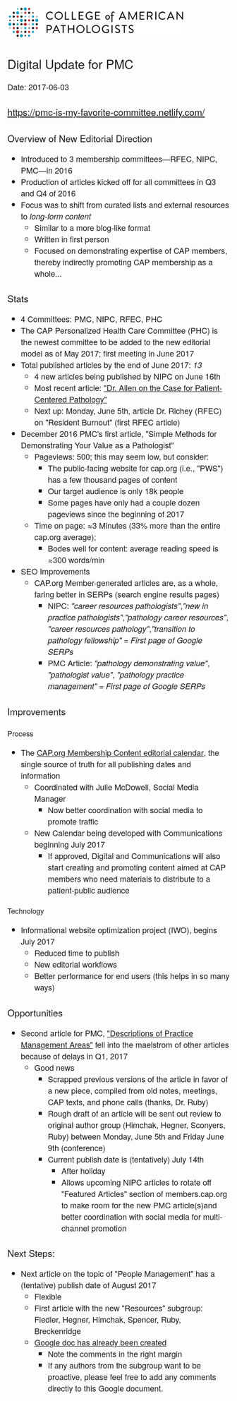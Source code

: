 <style>
    *,*:before,*:after {
        font-family: 'Avenir Next','Avenir','helvetica neue',helvetica,arial,sans-serif;
        font-weight:400;
    }
    a {
        font-weight:500;
    }
    ol,li,ul,p {
        font-size:18px;
    }
</style>
<img src="cap-logo.svg" alt="" style="max-width:400px;max-height:120px;display:block;clear:both;">

# Digital Update for PMC
**Date: 2017-06-03**

## <https://pmc-is-my-favorite-committee.netlify.com/>

## Overview of New Editorial Direction

* Introduced to 3 membership committees&mdash;RFEC, NIPC, PMC&mdash;in 2016
* Production of articles kicked off for all committees in Q3 and Q4 of 2016
* Focus was to shift from curated lists and external resources to *long-form content*
    * Similar to a more blog-like format
    * Written in first person
    * Focused on demonstrating expertise of CAP members, thereby indirectly promoting CAP membership as a whole...

## Stats

* 4 Committees: PMC, NIPC, RFEC, PHC
* The CAP Personalized Health Care Committee (PHC) is the newest committee to be added to the new editorial model as of May 2017; first meeting in June 2017
* Total published articles by the end of June 2017: *13*
    * 4 new articles being published by NIPC on June 16th
    * Most recent article: ["Dr. Allen on the Case for Patient-Centered Pathology"](http://www.cap.org/web/home/resources/case-for-patient-centered-pathology)
    * Next up: Monday, June 5th, article Dr. Richey (RFEC) on "Resident Burnout" (first RFEC article)
* **December 2016** PMC's first article, "Simple Methods for Demonstrating Your Value as a Pathologist"
    * Pageviews: 500; this may seem low, but consider:
        * The public-facing website for cap.org (i.e., "PWS") has a few thousand pages of content
        * Our target audience is only 18k people
        * Some pages have only had a couple dozen pageviews since the beginning of 2017
    * Time on page: ≈3 Minutes (33% more than the entire cap.org average);
        * Bodes well for content: average reading speed is ≈300 words/min
* SEO Improvements
    * CAP.org Member-generated articles are, as a whole, faring better in SERPs (search engine results pages)
        * **NIPC:** *"career resources pathologists"*,*"new in practice pathologists"*,*"pathology career resources"*, *"career resources pathology"*,*"transition to pathology fellowship"* = ***First page of Google SERPs***
        * **PMC Article:** *"pathology demonstrating value"*, *"pathologist value"*, *"pathology practice management"* = ***First page of Google SERPs***

## Improvements

### Process

* The [CAP.org Membership Content editorial calendar](https://docs.google.com/spreadsheets/d/1PY7stz-MtTOis6k6Qnzm9dcCA70G5golj9gFXeXX-oI/edit?usp=sharing), the single source of truth for all publishing dates and information
    * Coordinated with Julie McDowell, Social Media Manager
        * Now better coordination with social media to promote traffic
    * New Calendar being developed with Communications beginning July 2017
        * If approved, Digital and Communications will also start creating and promoting content aimed at CAP members who need materials to distribute to a patient-public audience

### Technology

* Informational website optimization project (IWO), begins July 2017
    * Reduced time to publish
    * New editorial workflows
    * Better performance for end users (this helps in so many ways)

## Opportunities

* Second article for PMC, ["Descriptions of Practice Management Areas"](https://docs.google.com/document/d/1KKRpx8xL5IPQMlvq3lTKyNVFrdnwhYV7cli96ctXTcs/edit?usp=sharing) fell into the maelstrom of other articles because of delays in Q1, 2017
    * **Good news**
        * Scrapped previous versions of the article in favor of a new piece, compiled from old notes, meetings, CAP texts, and phone calls (thanks, Dr. Ruby)
        * Rough draft of an article will be sent out review to original author group (Himchak, Hegner, Sconyers, Ruby) between Monday, June 5th and Friday June 9th (conference)
        * Current publish date is (tentatively) July 14th
            * After holiday
            * Allows upcoming NIPC articles to rotate off "Featured Articles" section of members.cap.org to make room for the new PMC article(s)and better coordination with social media for multi-channel promotion


## Next Steps:

* Next article on the topic of "People Management" has a (tentative) publish date of August 2017
    * Flexible
    * First article with the new "Resources" subgroup: Fiedler, Hegner, Himchak, Spencer, Ruby, Breckenridge
    * [Google doc has already been created](https://docs.google.com/document/d/1d2gAxoE-fUbTOrzS_t-x2S4npkmq0JC7-l6N6gernXU/edit?usp=sharing)
        * Note the comments in the right margin
        * If any authors from the subgroup want to be proactive, please feel free to add any comments directly to this Google document.



